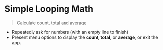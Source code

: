 # Simple Looping Math

> Calculate count, total and average

- Repeatedly ask for numbers (with an empty line to finish)
- Present menu options to display the **count**, **total**, or **average**, or exit the app.
